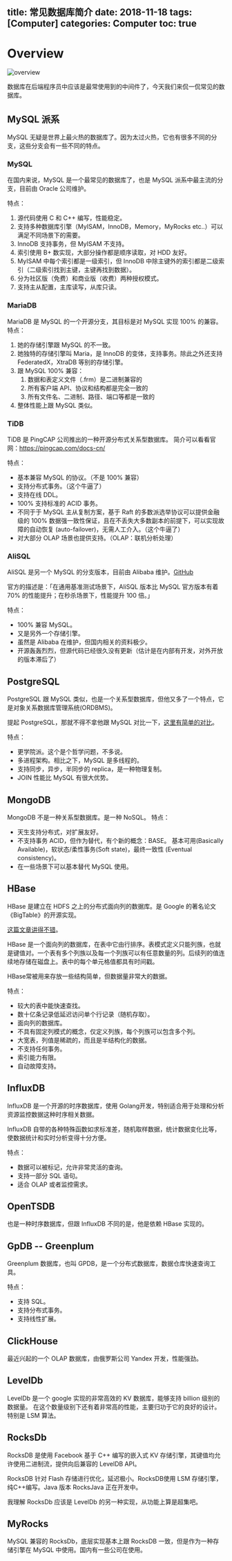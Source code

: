 title: 常见数据库简介
date: 2018-11-18
tags: [Computer]
categories: Computer
toc: true
---

# Overview

![overview](/uploads/persister-frequent-db-intro-overview-548706-637199619492944531-16x9.jpg)

数据库在后端程序员中应该是最常使用到的中间件了，今天我们来侃一侃常见的数据库。

## MySQL 派系

MySQL 无疑是世界上最火热的数据库了。因为太过火热，它也有很多不同的分支，这些分支会有一些不同的特点。

### MySQL

在国内来说，MySQL 是一个最常见的数据库了，也是 MySQL 派系中最主流的分支，目前由 Oracle 公司维护。

特点：
1. 源代码使用 C 和 C++ 编写，性能稳定。
2. 支持多种数据库引擎（MyISAM，InnoDB，Memory，MyRocks etc..）可以满足不同场景下的需要。
3. InnoDB 支持事务，但 MyISAM 不支持。
4. 索引使用 B+ 数实现，大部分操作都是顺序读取，对 HDD 友好。
5. MyISAM 中每个索引都是一级索引，但 InnoDB 中除主键外的索引都是二级索引（二级索引找到主键，主键再找到数据）。
6. 分为社区版（免费）和商业版（收费）两种授权模式。
7. 支持主从配置，主库读写，从库只读。

### MariaDB

MariaDB 是 MySQL 的一个开源分支，其目标是对 MySQL 实现 100% 的兼容。
特点：
1. 她的存储引擎跟 MySQL 的不一致。
2. 她独特的存储引擎叫 Maria，是 InnoDB 的变体，支持事务。除此之外还支持 FederatedX，XtraDB 等别的存储引擎。
3. 跟 MySQL 100% 兼容：
   1. 数据和表定义文件（.frm）是二进制兼容的
   2. 所有客户端 API、协议和结构都是完全一致的
   3. 所有文件名、二进制、路径、端口等都是一致的
4. 整体性能上跟 MySQL 类似。

### TiDB

TiDB 是 PingCAP 公司推出的一种开源分布式关系型数据库。
简介可以看看官网：https://pingcap.com/docs-cn/

特点：
- 基本兼容 MySQL 的协议。（不是 100% 兼容）
- 支持分布式事务。（这个牛逼了）
- 支持在线 DDL。
- 100% 支持标准的 ACID 事务。
- 不同于于 MySQL 主从复制方案，基于 Raft 的多数派选举协议可以提供金融级的 100% 数据强一致性保证，且在不丢失大多数副本的前提下，可以实现故障的自动恢复 (auto-failover)，无需人工介入。（这个牛逼了）
- 对大部分 OLAP 场景也提供支持。（OLAP：联机分析处理）

### AliSQL

AliSQL 是另一个 MySQL 的分支版本，目前由 Alibaba 维护。[GitHub](https://github.com/alibaba/AliSQL)

官方的描述是：「在通用基准测试场景下，AliSQL 版本比 MySQL 官方版本有着 70% 的性能提升；在秒杀场景下，性能提升 100 倍。」

特点：
- 100% 兼容 MySQL。
- 又是另外一个存储引擎。
- 虽然是 Alibaba 在维护，但国内相关的资料极少。
- 开源轰轰烈烈，但源代码已经很久没有更新（估计是在内部有开发，对外开放的版本滞后了）

## PostgreSQL

PostgreSQL 跟 MySQL 类似，也是一个关系型数据库，但他又多了一个特点，它是对象关系数据库管理系统(ORDBMS)。

提起 PostgreSQL，那就不得不拿他跟 MySQL 对比一下，[这里有简单的对比](https://blog.csdn.net/tiandao2009/article/details/79839037)。

特点：
- 更学院派。这个是个哲学问题，不多说。
- 多进程架构。相比之下，MySQL 是多线程的。
- 支持同步，异步，半同步的 replica，是一种物理复制。
- JOIN 性能比 MySQL 有很大优势。

## MongoDB

MongoDB 不是一种关系型数据库。是一种 NoSQL。
特点：
- 天生支持分布式，对扩展友好。
- 不支持事务 ACID，但作为替代，有个新的概念：BASE。	基本可用(Basically Available)，软状态/柔性事务(Soft state)，最终一致性 (Eventual consistency)。
- 在一些场景下可以基本替代 MySQL 使用。

## HBase

HBase 是建立在 HDFS 之上的分布式面向列的数据库。是 Google 的著名论文《BigTable》的开源实现。

[这篇文章讲得不错](https://blog.csdn.net/nosqlnotes/article/details/79647096)。

HBase 是一个面向列的数据库，在表中它由行排序。表模式定义只能列族，也就是键值对。一个表有多个列族以及每一个列族可以有任意数量的列。后续列的值连续地存储在磁盘上。表中的每个单元格值都具有时间戳。

HBase常被用来存放一些结构简单，但数据量非常大的数据。

特点：
- 较大的表中能快速查找。
- 数十亿条记录低延迟访问单个行记录（随机存取）。
- 面向列的数据库。
- 不具有固定列模式的概念，仅定义列族，每个列族可以包含多个列。
- 大宽表，列值是稀疏的，而且是半结构化的数据。
- 不支持任何事务。
- 索引能力有限。
- 自动故障支持。

## InfluxDB

InfluxDB 是一个开源的时序数据库，使用 Golang开发，特别适合用于处理和分析资源监控数据这种时序相关数据。

InfluxDB 自带的各种特殊函数如求标准差，随机取样数据，统计数据变化比等，使数据统计和实时分析变得十分方便。

特点：
- 数据可以被标记，允许非常灵活的查询。
- 支持一部分 SQL 语句。
- 适合 OLAP 或者监控需求。

## OpenTSDB

也是一种时序数据库，但跟 InfluxDB 不同的是，他是依赖 HBase 实现的。

## GpDB -- Greenplum

Greenplum 数据库，也叫 GPDB，是一个分布式数据库，数据仓库快速查询工具。

特点：
- 支持 SQL。
- 支持分布式事务。
- 支持线性扩展。

## ClickHouse

最近兴起的一个 OLAP 数据库，由俄罗斯公司 Yandex 开发，性能强劲。

## LevelDb

LevelDb 是一个 google 实现的非常高效的 KV 数据库，能够支持 billion 级别的数据量。 在这个数量级别下还有着非常高的性能，主要归功于它的良好的设计。特别是 LSM 算法。

## RocksDb

RocksDB 是使用 Facebook 基于 C++ 编写的嵌入式 KV 存储引擎，其键值均允许使用二进制流，提供向后兼容的 LevelDB API。

RocksDB 针对 Flash 存储进行优化，延迟极小。RocksDB使用 LSM 存储引擎，纯C++编写。Java 版本 RocksJava 正在开发中。

我理解 RocksDb 应该是 LevelDb 的另一种实现，从功能上算是超集吧。

## MyRocks

MySQL 兼容的 RocksDb，底层实现基本上跟 RocksDB 一致，但是作为一种存储引擎在 MySQL 中使用。国内有一些公司在使用。